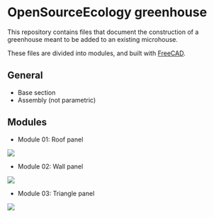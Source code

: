 # OpenSourceEcology greenhouse


This repository contains files that document the construction of a greenhouse meant to be added to an existing microhouse.

These files are divided into modules, and built with [FreeCAD](http://www.freecadweb.og).

## General

* Base section
* Assembly (not parametric)

## Modules

* Module 01: Roof panel

![](https://github.com/yorikvanhavre/opensourceecology-greenhouse/blob/master/Modules/01%20-%20Roof%20panel/screenshot.jpg)

* Module 02: Wall panel

![](https://github.com/yorikvanhavre/opensourceecology-greenhouse/blob/master/Modules/02%20-%20Wall%20panel/screenshot.jpg)

* Module 03: Triangle panel

![](https://github.com/yorikvanhavre/opensourceecology-greenhouse/blob/master/Modules/03%20-%20Triangle%20panel/screenshot.jpg)
